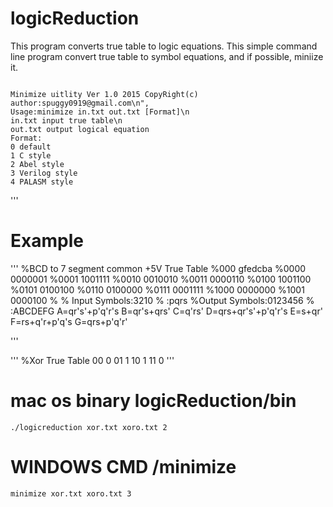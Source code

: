 # logicReduction
This program converts true table to logic equations.
This simple command line program convert true table to symbol equations, and if possible, miniize it. 
```
```
    Minimize uitlity Ver 1.0 2015 CopyRight(c) author:spuggy0919@gmail.com\n",      
    Usage:minimize in.txt out.txt [Format]\n
    in.txt input true table\n
    out.txt output logical equation
    Format:
    0 default
    1 C style
    2 Abel style
    3 Verilog style
    4 PALASM style
'''
# Example
'''
%BCD to 7 segment common +5V True Table
%000 gfedcba
%0000 0000001
%0001 1001111
%0010 0010010
%0011 0000110
%0100 1001100
%0101 0100100
%0110 0100000
%0111 0001111
%1000 0000000
%1001 0000100
%
% Input Symbols:3210
%              :pqrs
%Output Symbols:0123456
%              :ABCDEFG
A=qr's'+p'q'r's
B=qr's+qrs'
C=q'rs'
D=qrs+qr's'+p'q'r's
E=s+qr'
F=rs+q'r+p'q's
G=qrs+p'q'r'

'''

'''
%Xor True Table
00 0
01 1
10 1
11 0
'''

# mac os binary logicReduction/bin
```
./logicreduction xor.txt xoro.txt 2
```



# WINDOWS CMD /minimize
```
minimize xor.txt xoro.txt 3
```
